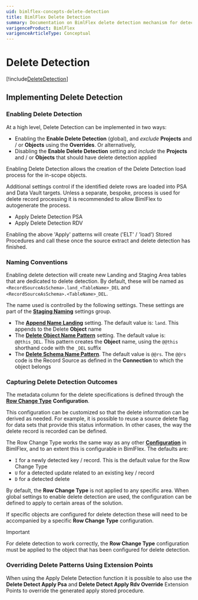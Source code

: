 ```yaml
---
uid: bimlflex-concepts-delete-detection
title: BimlFlex Delete Detection
summary: Documentation on BimlFlex delete detection mechanism for detection of hard deleted keys from a source system
varigenceProduct: BimlFlex
varigenceArticleType: Conceptual
---
```

# Delete Detection

[!include[DeleteDetection](_incl-header-delete-detection.md)]

## Implementing Delete Detection

### Enabling Delete Detection

At a high level, Delete Detection can be implemented in two ways:

* Enabling the **Enable Delete Detection** (global), and *exclude* **Projects** and / or **Objects** using the **Overrides**. Or alternatively,
* Disabling the **Enable Delete Detection** setting and *include* the **Projects** and / or **Objects** that should have delete detection applied

Enabling Delete Detection allows the creation of the Delete Detection load process for the in-scope objects.

Additional settings control if the identified delete rows are loaded into PSA and Data Vault targets. Unless a separate, bespoke, process is used for delete record processing it is recommended to allow BimlFlex to autogenerate the process.

* Apply Delete Detection PSA
* Apply Delete Detection RDV

Enabling the above 'Apply' patterns will create ('ELT' / 'load') Stored Procedures and call these once the source extract and delete detection has finished.

### Naming Conventions

Enabling delete detection will create new Landing and Staging Area tables that are dedicated to delete detection. By default, these will be named as `<RecordSourceAsSchema>.land_<TableName>_DEL` and `<RecordSourceAsSchema>.<TableName>_DEL`.

The name used is controlled by the following settings. These settings are part of the [**Staging Naming**](xref:bimlflex-app-reference-documentation-settings-index#staging-naming) settings group.

* The [**Append Name Landing**](xref:bimlflex-app-reference-documentation-setting-AppendNameLanding) setting.  The default value is: `land`.  This appends to the Delete **Object** name
* The [**Delete Object Name Pattern**](xref:bimlflex-app-reference-documentation-setting-DeleteObjectNamePattern) setting.  The default value is: `@@this_DEL`.  This pattern creates the **Object** name, using the `@@this` shorthand code with the `_DEL` suffix
* The [**Delete Schema Name Pattern**](xref:bimlflex-app-reference-documentation-setting-DeleteSchemaNamePattern).  The default value is `@@rs`.  The `@@rs` code is the Record Source as defined in the **Connection** to which the object belongs

### Capturing Delete Detection Outcomes

The metadata column for the delete specifications is defined through the [**Row Change Type**](xref:bimlflex-metadata-configurations#rowchangetype) **Configuration**.

This configuration can be customized so that the delete information can be derived as needed. For example, it is possible to reuse a source delete flag for data sets that provide this status information. In other cases, the way the delete record is recorded can be defined.

The Row Change Type works the same way as any other [**Configuration**](xref:bimlflex-configuration-editor) in BimlFlex, and to an extent this is configurable in BimlFlex. The defaults are:

* `I` for a newly detected key / record. This is the default value for the Row Change Type
* `U` for a detected update related to an existing key / record
* `D` for a detected delete

By default, the **Row Change Type** is not applied to any specific area. When global settings to enable delete detection are used, the configuration can be defined to apply to certain areas of the solution.

If specific objects are configured for delete detection these will need to be accompanied by a specific **Row Change Type** configuration.

> [!IMPORTANT]
> For delete detection to work correctly, the **Row Change Type** configuration must be applied to the object that has been configured for delete detection.

### Overriding Delete Patterns Using Extension Points

When using the Apply Delete Detection function it is possible to also use the **Delete Detect Apply Psa** and **Delete Detect Apply Rdv Override** Extension Points to override the generated apply stored procedure.
